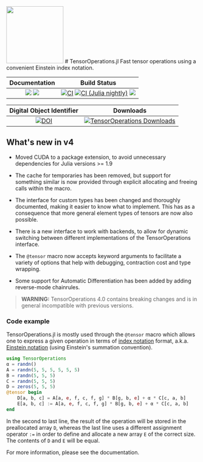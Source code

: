 <img src="https://github.com/Jutho/TensorOperations.jl/blob/master/docs/src/assets/logo.svg" width="150">
# TensorOperations.jl
Fast tensor operations using a convenient Einstein index notation.

[docs-stable-img]: https://img.shields.io/badge/docs-stable-blue.svg
[docs-stable-url]: https://jutho.github.io/TensorOperations.jl/stable
[docs-dev-img]: https://img.shields.io/badge/docs-dev-blue.svg
[docs-dev-url]: https://jutho.github.io/TensorOperations.jl/latest
[ci-img]: https://github.com/Jutho/TensorOperations.jl/workflows/CI/badge.svg
[ci-url]:
  https://github.com/Jutho/TensorOperations.jl/actions?query=workflow%3ACI
[ci-julia-nightly-img]:
  https://github.com/Jutho/TensorOperations.jl/workflows/CI%20(Julia%20nightly)/badge.svg
[ci-julia-nightly-url]:
  https://github.com/Jutho/TensorOperations.jl/actions?query=workflow%3A%22CI+%28Julia+nightly%29%22
[codecov-img]:
  https://codecov.io/gh/Jutho/TensorOperations.jl/branch/master/graph/badge.svg
[codecov-url]: https://codecov.io/gh/Jutho/TensorOperations.jl
[doi-img]: https://zenodo.org/badge/DOI/10.5281/zenodo.3245497.svg
[doi-url]: https://doi.org/10.5281/zenodo.3245497
[downloads-img]:
  https://shields.io/endpoint?url=https://pkgs.genieframework.com/api/v1/badge/TensorOperations
[downloads-url]: https://pkgs.genieframework.com?packages=TensorOperations

|                             **Documentation**                             |                                                      **Build Status**                                                       |
| :-----------------------------------------------------------------------: | :-------------------------------------------------------------------------------------------------------------------------: |
| [![][docs-stable-img]][docs-stable-url] [![][docs-dev-img]][docs-dev-url] | [![CI][ci-img]][ci-url] [![CI (Julia nightly)][ci-julia-nightly-img]][ci-julia-nightly-url] [![][codecov-img]][codecov-url] |

| **Digital Object Identifier** |                         **Downloads**                         |
| :---------------------------: | :-----------------------------------------------------------: |
|  [![DOI][doi-img]][doi-url]   | [![TensorOperations Downloads][downloads-img]][downloads-url] |

## What's new in v4

- Moved CUDA to a package extension, to avoid unnecessary dependencies for Julia versions >= 1.9

- The cache for temporaries has been removed, but support for something similar is now provided through explicit allocating and freeing calls within the macro.

- The interface for custom types has been changed and thoroughly documented, making it easier to know what to implement. This has as a consequence that more general element types of tensors are now also possible.

- There is a new interface to work with backends, to allow for dynamic switching between different implementations of the TensorOperations interface.

- The `@tensor` macro now accepts keyword arguments to facilitate a variety of options that help with debugging, contraction cost and type wrapping.

- Some support for Automatic Differentiation has been added by adding reverse-mode chainrules.

> **WARNING:** TensorOperations 4.0 contains breaking changes and is in general incompatible with previous versions.

### Code example

TensorOperations.jl is mostly used through the `@tensor` macro which allows one
to express a given operation in terms of
[index notation](https://en.wikipedia.org/wiki/Abstract_index_notation) format,
a.k.a. [Einstein notation](https://en.wikipedia.org/wiki/Einstein_notation)
(using Einstein's summation convention).

```julia
using TensorOperations
α = randn()
A = randn(5, 5, 5, 5, 5, 5)
B = randn(5, 5, 5)
C = randn(5, 5, 5)
D = zeros(5, 5, 5)
@tensor begin
    D[a, b, c] = A[a, e, f, c, f, g] * B[g, b, e] + α * C[c, a, b]
    E[a, b, c] := A[a, e, f, c, f, g] * B[g, b, e] + α * C[c, a, b]
end
```

In the second to last line, the result of the operation will be stored in the
preallocated array `D`, whereas the last line uses a different assignment
operator `:=` in order to define and allocate a new array `E` of the correct
size. The contents of `D` and `E` will be equal.

For more information, please see the documentation.
